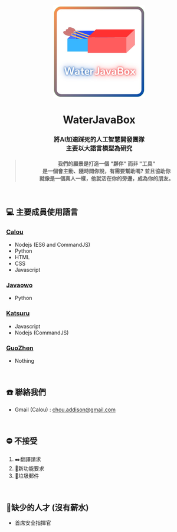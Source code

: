 <div align="center">
  <img src="icon.png" style="min-width:250px; width:25%">
  <h1>
    WaterJavaBox 
  </h1>

  <h3>
    將AI加速踩死的人工智慧開發團隊<br>
    主要以大語言模型為研究
  </h3>

  
  <h4>

  >   我們的願景是打造一個 "夥伴" 而非 "工具" <br>
  >   是一個會主動、隨時問你說，有需要幫助嗎? 並且協助你 <br>
  >   就像是一個真人一樣，他就活在你的旁邊，成為你的朋友。<br>

  </h4>

</div>

<br>

## 💻 主要成員使用語言
### [Calou](https://github.com/YQ-Calou)
- Nodejs (ES6 and CommandJS)
- Python
- HTML
- CSS
- Javascript

### [Javaowo](https://github.com/javaowo)
- Python

### [Katsuru](https://github.com/HM-Lay)
- Javascript
- Nodejs (CommandJS)

### [GuoZhen](https://github.com/Guozhen87)
- Nothing

<br>

## ☎️ 聯絡我們
- Gmail (Calou) : chou.addison@gmail.com

<br>

## ⛔ 不接受
1. ✒️翻譯請求
2. 🔧新功能要求
3. 🚮垃圾郵件

<br>

## 🍔缺少的人才 (沒有薪水)
- 首席安全指揮官

